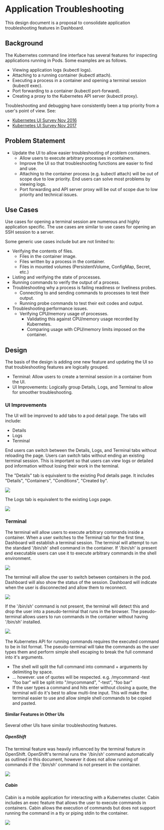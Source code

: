 # Application Troubleshooting

This design document is a proposal to consolidate application troubleshooting features in Dashboard.

## Background

The Kubernetes command line interface has several features for inspecting applications running in Pods. Some examples are as follows.

- Viewing application logs (kubectl logs).
- Attaching to a running container (kubectl attach).
- Executing a process in a container and opening a terminal session (kubectl exec).
- Port forwarding to a container (kubectl port-forward).
- Creating a proxy to the Kubernetes API server (kubectl proxy).

Troubleshooting and debugging have consistently been a top priority from a user's point of view. See:

- [Kubernetes UI Survey Nov 2016](https://github.com/kubernetes/dashboard/blob/master/docs/devel/images/kubecon-dashboard-survey-infographic-nov2017.png)
- [Kubernetes UI Survey Nov 2017](http://blog.kubernetes.io/2017/01/kubernetes-ux-survey-infographic.html)

## Problem Statement

- Update the UI to allow easier troubleshooting of problem containers.
  - Allow users to execute arbitrary processes in containers.
  - Improve the UI so that troubleshooting functions are easier to find and use.
  - Attaching to the container process (e.g. kubectl attach) will be out of scope due to low priority. End users can solve most problems by viewing logs. 
  - Port forwarding and API server proxy will be out of scope due to low priority and technical issues.

## Use Cases

Use cases for opening a terminal session are numerous and highly application specific. The use cases are similar to use cases for opening an SSH session to a server.

Some generic use cases include but are not limited to:

- Verifying the contents of files.
  - Files in the container image.
  - Files written by a process in the container.
  - Files in mounted volumes (PersistentVolume, ConfigMap, Secret, etc.)
- Listing and verifying the state of processes.
- Running commands to verify the output of a process.
- Troubleshooting why a process is failing readiness or liveliness probes.
  - Connecting to and sending commands to processes to test their output.
  - Running probe commands to test their exit codes and output.
- Troubleshooting performance issues.
  - Verifying CPU/memory usage of processes.
    - Validating this against CPU/memory usage recorded by Kubernetes.
    - Comparing usage with CPU/memory limits imposed on the container.

## Design

The basis of the design is adding one new feature and updating the UI so that troubleshooting features are logically grouped.

- Terminal: Allow users to create a terminal session in a container from the UI.
- UI Improvements: Logically group Details, Logs, and Terminal to allow for smoother troubleshooting.

### UI Improvements

The UI will be improved to add tabs to a pod detail page. The tabs will include:

- Details
- Logs
- Terminal

End users can switch between the Details, Logs, and Terminal tabs without reloading the page. Users can switch tabs without ending an existing terminal session. This is important so that users can view logs or detailed pod information without losing their work in the terminal.

The "Details" tab is equivalent to the existing Pod details page. It includes "Details", "Containers", "Conditions", "Created by".

![](mockups/24-01-2017-troubleshooting/details.png)

The Logs tab is equivalent to the existing Logs page.

![](mockups/24-01-2017-troubleshooting/logs.png)

### Terminal

The terminal will allow users to execute arbitrary commands inside a container. When a user switches to the Terminal tab for the first time, Dashboard will establish a terminal session. The terminal will attempt to run the standard '/bin/sh' shell command in the container. If '/bin/sh' is present and executable users can use it to execute arbitrary commands in the shell environment.

![](mockups/24-01-2017-troubleshooting/terminal.png)

The terminal will allow the user to switch between containers in the pod. Dashboard will also show the status of the session. Dashboard will indicate when the user is disconnected and allow them to reconnect.

![](mockups/24-01-2017-troubleshooting/disconnected.png)

If the '/bin/sh' command is not present, the terminal will detect this and drop the user into a pseudo-terminal that runs in the browser. The pseudo-terminal allows users to run commands in the container without having '/bin/sh' installed.

![](mockups/24-01-2017-troubleshooting/no-shell.png).

The Kubernetes API for running commands requires the executed command to be in list format. The pseudo-terminal will take the commands as the user types them and perform simple shell escaping to break the full command into it's arguments.
 
* The shell will split the full command into command + arguments by delimiting by space.
* ... however. use of quotes will be respected. e.g. /mycommand \-test "foo bar" will be split into "/mycommand", "-test", "foo bar"
* If the user types a command and hits enter without closing a quote, the terminal will do it's best to allow multi-line input. This will make the terminal easier to use and allow simple shell commands to be copied and pasted.

#### Similar Features in Other UIs

Several other UIs have similar troubleshooting features.

##### OpenShift

The terminal feature was heavily influenced by the terminal feature in OpenShift. OpenShift's terminal runs the '/bin/sh' command automatically as outlined in this document, however it does not allow running of commands if the '/bin/sh' command is not present in the container.

![](mockups/24-01-2017-troubleshooting/openshift.png)

##### Cabin

Cabin is a mobile application for interacting with a Kubernetes cluster. Cabin includes an exec feature that allows the user to execute commands in containers. Cabin allows the execution of commands but does not support running the command in a tty or piping stdin to the container.

![](mockups/24-01-2017-troubleshooting/cabin.png)
